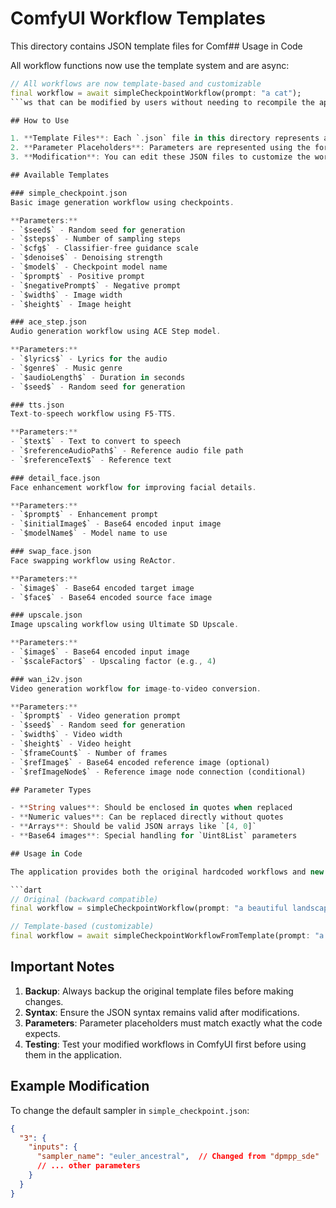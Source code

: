 # ComfyUI Workflow Templates

This directory contains JSON template files for Comf## Usage in Code

All workflow functions now use the template system and are async:

```dart
// All workflows are now template-based and customizable
final workflow = await simpleCheckpointWorkflow(prompt: "a cat");
```ws that can be modified by users without needing to recompile the application.

## How to Use

1. **Template Files**: Each `.json` file in this directory represents a ComfyUI workflow template.
2. **Parameter Placeholders**: Parameters are represented using the format `$parameterName$` (e.g., `$prompt$`, `$seed$`, `$width$`).
3. **Modification**: You can edit these JSON files to customize the workflows according to your needs.

## Available Templates

### simple_checkpoint.json
Basic image generation workflow using checkpoints.

**Parameters:**
- `$seed$` - Random seed for generation
- `$steps$` - Number of sampling steps
- `$cfg$` - Classifier-free guidance scale
- `$denoise$` - Denoising strength
- `$model$` - Checkpoint model name
- `$prompt$` - Positive prompt
- `$negativePrompt$` - Negative prompt  
- `$width$` - Image width
- `$height$` - Image height

### ace_step.json
Audio generation workflow using ACE Step model.

**Parameters:**
- `$lyrics$` - Lyrics for the audio
- `$genre$` - Music genre
- `$audioLength$` - Duration in seconds
- `$seed$` - Random seed for generation

### tts.json
Text-to-speech workflow using F5-TTS.

**Parameters:**
- `$text$` - Text to convert to speech
- `$referenceAudioPath$` - Reference audio file path
- `$referenceText$` - Reference text

### detail_face.json
Face enhancement workflow for improving facial details.

**Parameters:**
- `$prompt$` - Enhancement prompt
- `$initialImage$` - Base64 encoded input image
- `$modelName$` - Model name to use

### swap_face.json
Face swapping workflow using ReActor.

**Parameters:**
- `$image$` - Base64 encoded target image
- `$face$` - Base64 encoded source face image

### upscale.json
Image upscaling workflow using Ultimate SD Upscale.

**Parameters:**
- `$image$` - Base64 encoded input image
- `$scaleFactor$` - Upscaling factor (e.g., 4)

### wan_i2v.json
Video generation workflow for image-to-video conversion.

**Parameters:**
- `$prompt$` - Video generation prompt
- `$seed$` - Random seed for generation
- `$width$` - Video width
- `$height$` - Video height
- `$frameCount$` - Number of frames
- `$refImage$` - Base64 encoded reference image (optional)
- `$refImageNode$` - Reference image node connection (conditional)

## Parameter Types

- **String values**: Should be enclosed in quotes when replaced
- **Numeric values**: Can be replaced directly without quotes
- **Arrays**: Should be valid JSON arrays like `[4, 0]`
- **Base64 images**: Special handling for `Uint8List` parameters

## Usage in Code

The application provides both the original hardcoded workflows and new template-based versions:

```dart
// Original (backward compatible)
final workflow = simpleCheckpointWorkflow(prompt: "a beautiful landscape");

// Template-based (customizable)
final workflow = await simpleCheckpointWorkflowFromTemplate(prompt: "a beautiful landscape");
```

## Important Notes

1. **Backup**: Always backup the original template files before making changes.
2. **Syntax**: Ensure the JSON syntax remains valid after modifications.
3. **Parameters**: Parameter placeholders must match exactly what the code expects.
4. **Testing**: Test your modified workflows in ComfyUI first before using them in the application.

## Example Modification

To change the default sampler in `simple_checkpoint.json`:

```json
{
  "3": {
    "inputs": {
      "sampler_name": "euler_ancestral",  // Changed from "dpmpp_sde"
      // ... other parameters
    }
  }
}
```
